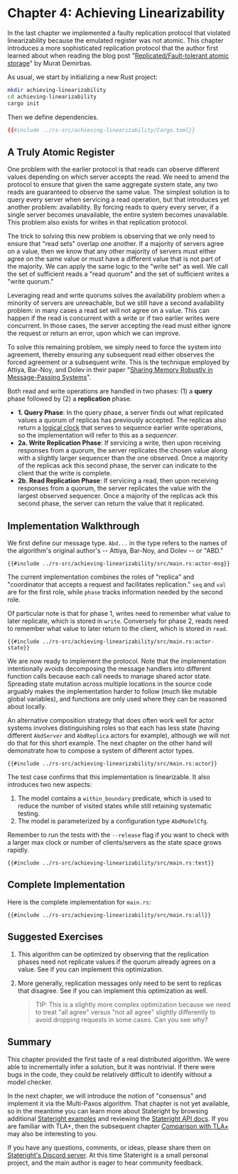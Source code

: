 # Chapter 4: Achieving Linearizability

In the last chapter we implemented a faulty replication protocol that violated
linearizability because the emulated register was not atomic. This chapter
introduces a more sophisticated replication protocol that the author first
learned about when reading the blog post "[Replicated/Fault-tolerant atomic
storage](https://muratbuffalo.blogspot.com/2012/05/replicatedfault-tolerant-atomic-storage.html)"
by Murat Demirbas.

As usual, we start by initializing a new Rust project:

```sh
mkdir achieving-linearizability
cd achieving-linearizability
cargo init
```

Then we define dependencies.

```toml
{{#include ../rs-src/achieving-linearizability/Cargo.toml}}
```

## A Truly Atomic Register

One problem with the earlier protocol is that reads can observe different
values depending on which server accepts the read. We need to amend the
protocol to ensure that given the same aggregate system state, any two reads
are guaranteed to observe the same value. The simplest solution is to query
every server when servicing a read operation, but that introduces yet another
problem: availability. By forcing reads to query every server, if a single
server becomes unavailable, the entire system becomes unavailable. This problem
also exists for writes in that replication protocol.

The trick to solving this new problem is observing that we only need to ensure
that "read sets" overlap one another. If a majority of servers agree on a
value, then we know that any other majority of servers must either agree on the
same value or must have a different value that is not part of the majority.  We
can apply the same logic to the "write set" as well.  We call the set of
sufficient reads a "read quorum" and the set of sufficient writes a "write
quorum."

Leveraging read and write quorums solves the availability problem when a
minority of servers are unreachable, but we still have a second availability
problem: in many cases a read set will not agree on a value. This can happen if
the read is concurrent with a write or if two earlier writes were concurrent.
In those cases, the server accepting the read must either ignore the request or
return an error, upon which we can improve.

To solve this remaining problem, we simply need to force the system into
agreement, thereby ensuring any subsequent read either observes the forced
agreement or a subsequent write. This is the technique employed by Attiya,
Bar-Noy, and Dolev in their paper "[Sharing Memory Robustly in Message-Passing
Systems](https://citeseerx.ist.psu.edu/viewdoc/summary?doi=10.1.1.96.5395)".

Both read and write operations are handled in two phases: (1) a **query** phase
followed by (2) a **replication** phase.
  
- **1. Query Phase**: In the query phase, a server finds out what replicated
  values a quorum of replicas has previously accepted. The replicas also
  return a [logical clock](https://en.wikipedia.org/wiki/Logical_clock) that
  serves to sequence earlier write operations, so the implementation will refer
  to this as a *sequencer*.
- **2a. Write Replication Phase**: If servicing a write, then upon receiving
  responses from a quorum, the server replicates the chosen value along with a
  slightly larger sequencer than the one observed. Once a majority of the
  replicas ack this second phase, the server can indicate to the client that
  the write is complete.
- **2b. Read Replication Phase**: If servicing a read, then upon receiving
  responses from a quorum, the server replicates the value with the largest
  observed sequencer. Once a majority of the replicas ack this second phase,
  the server can return the value that it replicated.

## Implementation Walkthrough

We first define our message type. `Abd...` in the type refers to the names of
the algorithm's original author's -- Attiya, Bar-Noy, and Dolev -- or "ABD."

```rust,ignore,noplayground
{{#include ../rs-src/achieving-linearizability/src/main.rs:actor-msg}}
```

The current implementation combines the roles of "replica" and "coordinator
that accepts a request and facilitates replication." `seq` and `val` are for
the first role, while `phase` tracks information needed by the second role.

Of particular note is that for phase 1, writes need to remember what value to
later replicate, which is stored in `write`. Conversely for phase 2, reads need
to remember what value to later return to the client, which is stored in
`read`.

```rust,ignore,noplayground
{{#include ../rs-src/achieving-linearizability/src/main.rs:actor-state}}
```
We are now ready to implement the protocol. Note that the implementation
intentionally avoids decomposing the message handlers into different function
calls because each call needs to manage shared actor state. Spreading state
mutation across multiple locations in the source code arguably makes the
implementation harder to follow (much like mutable global variables), and
functions are only used where they can be reasoned about locally.

An alternative composition strategy that does often work well for actor systems
involves distinguishing roles so that each has less state (having different
`AbdServer` and `AbdReplica` actors for example), although we will not do that
for this short example. The next chapter on the other hand will demonstrate how
to compose a system of different actor types.

```rust,ignore,noplayground
{{#include ../rs-src/achieving-linearizability/src/main.rs:actor}}
```

The test case confirms that this implementation is linearizable. It also
introduces two new aspects:

1. The model contains a `within_boundary` predicate, which is used to reduce
   the number of visited states while still retaining systematic testing.
2. The model is parameterized by a configuration type `AbdModelCfg`.

Remember to run the tests with the `--release` flag if you want to check with a
larger max clock or number of clients/servers as the state space
grows rapidly.

```rust,ignore,noplayground
{{#include ../rs-src/achieving-linearizability/src/main.rs:test}}
```

## Complete Implementation

Here is the complete implementation for `main.rs`:

```rust,ignore,noplayground
{{#include ../rs-src/achieving-linearizability/src/main.rs:all}}
```

## Suggested Exercises

1. This algorithm can be optimized by observing that the replication phases
   need not replicate values if the quorum already agrees on a value. See if
   you can implement this optimization.
2. More generally, replication messages only need to be sent to replicas that
   disagree. See if you can implement this optimization as well.
   
   > TIP: This is a slightly more complex optimization because we need to treat
   "all agree" versus "not all agree" slightly differently to avoid dropping
   requests in some cases. Can you see why?

## Summary

This chapter provided the first taste of a real distributed algorithm. We were
able to incrementally infer a solution, but it was nontrivial. If there
were bugs in the code, they could be relatively difficult to identify without a
model checker.

In the next chapter, we will introduce the notion of "consensus" and implement
it via the Multi-Paxos algorithm. That chapter is not yet available, so in the
meantime you can learn more about Stateright by browsing additional [Stateright
examples](https://github.com/stateright/stateright/tree/master/examples) and
reviewing the [Stateright API docs](https://docs.rs/stateright). If you are
familiar with TLA+, then the subsequent chapter [Comparison with
TLA+](./comparison-with-tlaplus.md) may also be interesting to you.

If you have any questions, comments, or ideas, please share them on
[Stateright's Discord server](https://discord.com/channels/781357978652901386).
At this time Stateright is a small personal project, and the main author is
eager to hear community feedback.

